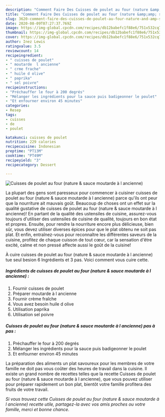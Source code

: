 ```yaml
---
description: "Comment Faire Des Cuisses de poulet au four (nature &amp;amp; sauce moutarde à l ancienne)"
title: "Comment Faire Des Cuisses de poulet au four (nature &amp;amp; sauce moutarde à l ancienne)"
slug: 3620-comment-faire-des-cuisses-de-poulet-au-four-nature-and-amp-sauce-moutarde-a-l-ancienne
date: 2020-08-09T07:27:37.769Z
image: https://img-global.cpcdn.com/recipes/db12babefc1f88e6/751x532cq70/cuisses-de-poulet-au-four-nature-sauce-moutarde-a-l-ancienne-photo-principale-de-la-recette.jpg
thumbnail: https://img-global.cpcdn.com/recipes/db12babefc1f88e6/751x532cq70/cuisses-de-poulet-au-four-nature-sauce-moutarde-a-l-ancienne-photo-principale-de-la-recette.jpg
cover: https://img-global.cpcdn.com/recipes/db12babefc1f88e6/751x532cq70/cuisses-de-poulet-au-four-nature-sauce-moutarde-a-l-ancienne-photo-principale-de-la-recette.jpg
author: Inez Lewis
ratingvalue: 3.5
reviewcount: 14
recipeingredient:
- " cuisses de poulet"
- " moutarde  l ancienne"
- " crme frache"
- " huile d olive"
- " paprika"
- " sel poivre"
recipeinstructions:
- "Préchauffer le four à 200 degrés"
- "Mélanger les ingrédients pour la sauce puis badigeonner le poulet"
- "Et enfourner environ 45 minutes"
categories:
- Resep
tags:
- cuisses
- de
- poulet

katakunci: cuisses de poulet 
nutrition: 229 calories
recipecuisine: Indonesian
preptime: "PT13M"
cooktime: "PT49M"
recipeyield: "3"
recipecategory: Dessert

---
```



![Cuisses de poulet au four (nature &amp; sauce moutarde à l ancienne)](https://img-global.cpcdn.com/recipes/db12babefc1f88e6/751x532cq70/cuisses-de-poulet-au-four-nature-sauce-moutarde-a-l-ancienne-photo-principale-de-la-recette.jpg)

La plupart des gens sont paresseux pour commencer à cuisiner cuisses de poulet au four (nature &amp; sauce moutarde à l ancienne) parce qu'ils ont peur que la nourriture ait mauvais goût. Beaucoup de choses ont un effet sur la qualité gustative de cuisses de poulet au four (nature &amp; sauce moutarde à l ancienne)! En partant de la qualité des ustensiles de cuisine, assurez-vous toujours d'utiliser des ustensiles de cuisine de qualité, toujours en bon état et propres. Ensuite, pour rendre la nourriture encore plus délicieuse, bien sûr, vous devez utiliser diverses épices pour que le plat obtenu ne soit pas plat. Et enfin, entraînez-vous pour reconnaître les différentes saveurs de la cuisine, profitez de chaque cuisson de tout cœur, car la sensation d'être excité, calme et non pressé affecte aussi le goût de la cuisine!

<!--inarticleads1-->

À cuire cuisses de poulet au four (nature &amp; sauce moutarde à l ancienne) tue seul besion 6 Ingrédients et 3 pas. Voici comment vous cuire cette.

##### Ingrédients de cuisses de poulet au four (nature &amp; sauce moutarde à l ancienne) :

1. Fournir  cuisses de poulet
1. Préparer  moutarde à l ancienne
1. Fournir  crème fraîche
1. Vous avez besoin  huile d olive
1. Utilisation  paprika
1. Utilisation  sel poivre




<!--inarticleads2-->

##### Cuisses de poulet au four (nature &amp; sauce moutarde à l ancienne) pas à pas :

1. Préchauffer le four à 200 degrés
1. Mélanger les ingrédients pour la sauce puis badigeonner le poulet
1. Et enfourner environ 45 minutes




<!--inarticleads1-->

<p>
La préparation des aliments un plat savoureux pour les membres de votre famille ne doit pas vous coûter des heures de travail dans la cuisine. Il existe un grand nombre de recettes telles que la recette Cuisses de poulet au four (nature &amp; sauce moutarde à l ancienne), que vous pouvez utiliser pour préparer rapidement un bon plat, bientôt votre famille profitera des fruits de votre travail.
</p>

<p>
<i>Si vous trouvez cette Cuisses de poulet au four (nature &amp; sauce moutarde à l ancienne) recette utile, partagez-la avec vos amis proches ou votre famille, merci et bonne chance.</i>
</p>
